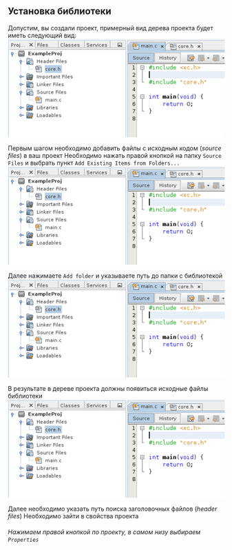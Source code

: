 ## Установка библиотеки

Допустим, вы создали проект, примерный вид дерева проекта будет иметь следующий вид:
![alt text][src_state]

Первым шагом необходимо добавить файлы с исходным кодом (*source files*) в ваш проект
Необходимо нажать правой кнопкой на папку `Source Files` и выбрать пункт `Add Existing Items from Folders...`
![alt text][install1]

Далее нажимаете `Add folder` и указываете путь до папки с библиотекой
![alt text][install2]

В результате в дереве проекта должны появиться исходные файлы библиотеки
![alt text][install3]

Далее необходимо указать путь поиска заголовочных файлов (*header files*)
Необходимо зайти в свойства проекта
###### Нажимаем правой кнопкой по проекту, в самом низу выбираем `Properties`




[src_state]: https://github.com/KaiL4eK/pic_periphery_lib/blob/master/doc/img/install1.png "Initial state"
[install1]: https://github.com/KaiL4eK/pic_periphery_lib/blob/master/doc/img/install1.png "First step"
[install2]: https://github.com/KaiL4eK/pic_periphery_lib/blob/master/doc/img/install1.png "Next step"
[install3]: https://github.com/KaiL4eK/pic_periphery_lib/blob/master/doc/img/install1.png "Next step"
[install4]: https://github.com/KaiL4eK/pic_periphery_lib/blob/master/doc/img/install1.png "Next step"
[install5]: https://github.com/KaiL4eK/pic_periphery_lib/blob/master/doc/img/install1.png "Next step"
